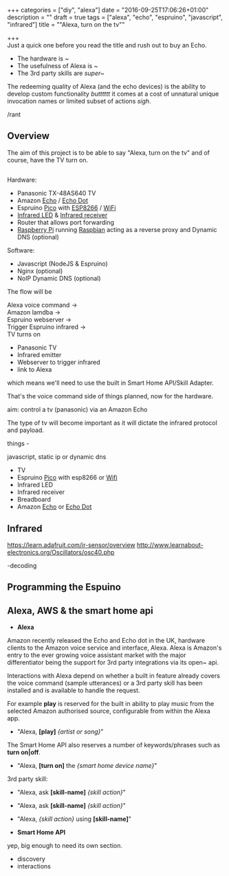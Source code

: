 +++
categories = ["diy", "alexa"]
date = "2016-09-25T17:06:26+01:00"
description = ""
draft = true
tags = ["alexa", "echo", "espruino", "javascript", "infrared"]
title = "\"Alexa, turn on the tv\""

+++
<br>
Just a quick one before you read the title and rush out to buy an Echo.

- The hardware is <i>~</i>
- The usefulness of Alexa is <i>~</i>
- The 3rd party skills are <i>super~</i>

The redeeming quality of Alexa (and the echo devices) is the ability to develop custom functionality <i>butttttt</i> it comes at a cost of unnatural unique invocation names or limited subset of actions <i>sigh</i>.

/rant

## Overview

The aim of this project is to be able to say "Alexa, turn on the tv" and of course, have the TV turn on.

##

Hardware:

- Panasonic TX-48AS640 TV
- Amazon [Echo](https://www.amazon.co.uk/dp/B01GAGVIE4/ref=fs_dop) / [Echo Dot](https://www.amazon.co.uk/Amazon-Echo-Dot-Generation-Black/dp/B01DFKBL68)
- Espruino [Pico](http://www.espruino.com/Pico) with [ESP8266](http://www.espruino.com/ESP8266)  / [WiFi](http://www.espruino.com/WiFi)
- [Infrared LED](https://www.rapidonline.com/kingbright-l-34-f3c-3mm-infrared-emitting-diode-58-0100) & [Infrared receiver](https://www.rapidonline.com/vishay-tsop4838-950nm-ir-receiver-module-38khz-49-4728)
- Router that allows port forwarding
- [Raspberry Pi](https://www.raspberrypi.org/) running [Raspbian](https://www.raspbian.org/) acting as a reverse proxy and Dynamic DNS (optional)

Software:

- Javascript (NodeJS & Espruino)
- Nginx (optional)
- NoIP Dynamic DNS (optional)


The flow will be

Alexa voice command ->  
Amazon lamdba ->  
Espruino webserver ->  
Trigger Espruino infrared ->  
TV turns on


- Panasonic TV
- Infrared emitter
- Webserver to trigger infrared  
- link to Alexa


 which means we'll need to use the built in Smart Home API/Skill Adapter.


That's the voice command side of things planned, now for the hardware.

aim: control a tv (panasonic) via an Amazon Echo

The type of tv will become important as it will dictate the infrared protocol and payload.

things -  

  javascript,
  static ip or dynamic dns


- TV  
- Espruino [Pico](http://www.espruino.com/Pico) with esp8266 or [Wifi](http://www.espruino.com/WiFi)  
- Infrared LED  
- Infrared receiver  
- Breadboard  
- Amazon [Echo](https://www.amazon.co.uk/Amazon-SK705DI-Echo-Black/dp/B01GAGVIE4) or [Echo Dot](https://www.amazon.co.uk/dp/B01DFKBL68/ref=fs_bis/252-0280083-8770855)


## Infrared

https://learn.adafruit.com/ir-sensor/overview
http://www.learnabout-electronics.org/Oscillators/osc40.php

-decoding

## Programming the Espuino


## Alexa, AWS & the smart home api

- <b>Alexa</b>

Amazon recently released the Echo and Echo dot in the UK, hardware clients to the Amazon voice service and interface, Alexa. Alexa is Amazon's entry to the ever growing voice assistant market with the major differentiator being the support for 3rd party integrations via its open~ api.

Interactions with Alexa depend on whether a built in feature already covers the voice command (sample utterances) or a 3rd party skill has been installed and is available to handle the request.

For example <b>play</b> is reserved for the built in ability to play music from the selected Amazon authorised source, configurable from within the Alexa app.   

- "Alexa, <b>[play]</b> <i>{artist or song}</i>"

The Smart Home API also reserves a number of keywords/phrases such as <b>turn on|off</b>.

- "Alexa, <b>[turn on]</b> the <i>{smart home device name}</i>"

3rd party skill:

- "Alexa, ask <b>[skill-name]</b> <i>{skill action}</i>"

- "Alexa, ask <b>[skill-name]</b> <i>{skill action}</i>"

- "Alexa, <i>{skill action}</i> using <b>[skill-name]</b>"

- <b>Smart Home API</b>

yep, big enough to need its own section.

- discovery
- interactions
